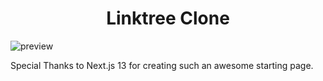 <h1 align="center">Linktree Clone</h1>

<img src="https://pbs.twimg.com/media/FnzQuwMaQAEyLx4?format=jpg&name=large" alt="preview">


<p>Special Thanks to Next.js 13 for creating such an awesome starting page.</p>
